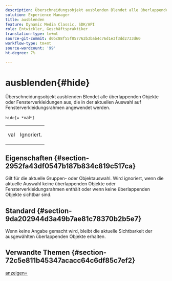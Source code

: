 ```yaml
---
description: Überschneidungsobjekt ausblenden Blendet alle überlappenden Objekte oder Fensterverkleidungen aus, die in der aktuellen Auswahl auf Fensterverkleidungsrahmen angewendet werden.
solution: Experience Manager
title: ausblenden
feature: Dynamic Media Classic, SDK/API
role: Entwickler, Geschäftspraktiker
translation-type: tm+mt
source-git-commit: d0bc88f55f857762b3bab4c76d1e3f3dd2733d60
workflow-type: tm+mt
source-wordcount: '99'
ht-degree: 7%

---
```



# ausblenden{#hide}

Überschneidungsobjekt ausblenden Blendet alle überlappenden Objekte oder Fensterverkleidungen aus, die in der aktuellen Auswahl auf Fensterverkleidungsrahmen angewendet werden.

`hide[= *`val`*]`

<table id="simpletable_015459EC2F4642A59B04F0B8064070B1"> 
 <tr class="strow"> 
  <td class="stentry"> <p><span class="codeph"> <span class="varname"> val</span></span> </p> </td> 
  <td class="stentry"> <p>Ignoriert. </p></td> 
 </tr> 
</table>

## Eigenschaften {#section-2952fa43df0547b187b834c819c517ca}

Gilt für die aktuelle Gruppen- oder Objektauswahl. Wird ignoriert, wenn die aktuelle Auswahl keine überlappenden Objekte oder Fensterverkleidungsrahmen enthält oder wenn keine überlappenden Objekte sichtbar sind.

## Standard {#section-9da202944d3a49b7ae81c78370b2b5e7}

Wenn keine Angabe gemacht wird, bleibt die aktuelle Sichtbarkeit der ausgewählten überlappenden Objekte erhalten.

## Verwandte Themen {#section-72c5e811b45347acacc64c6df85c7ef2}

[anzeigen=](../../../../../ir-api/http-protocol/image-rendering-api-ref/c-ir-http-protocol-ref/c-ir-http-protocol-command-reference/r-ir-show.md#reference-f1824e1a501144bc9a6ae28de8e6bcb9)

